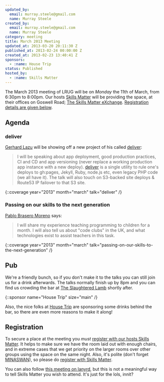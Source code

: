 ```yaml
---
updated_by:
  email: murray.steele@gmail.com
  name: Murray Steele
created_by:
  email: murray.steele@gmail.com
  name: Murray Steele
category: meeting
title: March 2013 Meeting
updated_at: 2013-03-20 20:11:30 Z
published_at: 2013-02-24 00:00:00 Z
created_at: 2013-02-23 13:40:41 Z
sponsors:
  - :name: House Trip
status: Published
hosted_by:
  - :name: Skills Matter
---
```


The March 2013 meeting of LRUG will be on *Monday* the 11th of March, from 6:30pm to 8:00pm.  Our hosts [Skills Matter](http://skillsmatter.com/) will be providing the space, at their offices on Goswell Road; [The Skills Matter eXchange](http://skillsmatter.com/location-details/design-architecture/484/96).  <a href="#mar13registration">Registration details are given below</a>.

## Agenda

### deliver

[Gerhard Lazu](http://gerhardlazu.com/) will be showing off a new project of his called [deliver](https://github.com/gerhard/deliver):

> I will be speaking about app deployment, good production
> practices, CI and CD and app versioning (never replace a
> working production app instance with a new deploy).
> [deliver](https://github.com/gerhard/deliver) is a single
> utility to rule one's deploys to gh:pages, Jekyll, Ruby,
> node.js etc, even legacy PHP code (we all have it). The
> talk will also touch on S3-backed site deploys & Route53
> IP failover to that S3 site.

{::coverage year="2013" month="march" talk="deliver" /}

### Passing on our skills to the next generation

[Pablo Brasero Moreno](http://pablobm.com/) says:

> I will share my experience teaching programming to children
> for a month. I will also tell us about "code clubs" in the
> UK, and what technologies exist to assist teachers in
> this task.

{::coverage year="2013" month="march" talk="passing-on-our-skills-to-the-next-generation" /}

## Pub

We're a friendly bunch, so if you don't make it to the talks you can still join us for a drink afterwards.  The talks normally finish up by 8pm and you can find us crowding the bar at [The Slaughtered Lamb](http://www.theslaughteredlambpub.com/) shortly after.

{::sponsor name="House Trip" size="main" /}

Also, the nice folks at [House Trip](http://www.housetrip.com/) are sponsoring some drinks behind the bar, so there are even more reasons to make it along!

Registration <a name="mar13registration">&nbsp;</a>
---------------------------------------------------

To secure a place at the meeting you *must* [register with our hosts Skills Matter]( http://skillsmatter.com/event-details/home/lrug-march-1645).  It helps to make sure we have the room laid out with enough chairs, and in extreme cases that we get priority on the larger rooms over other groups using the space on the same night.  Also, it's polite (don't forget [MINASWAN](http://oreilly.com/ruby/excerpts/ruby-learning-rails/ruby-glossary.html#I_indexterm_d1e32036)), so please do [register with Skills Matter]( http://skillsmatter.com/event-details/home/lrug-march-1645).

You can also follow [this meeting on lanyrd](http://lanyrd.com/2013/lrug-march/), but this is not a meaningful way to tell Skills Matter you wish to attend.  It's just for the lols, innit?
